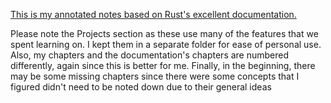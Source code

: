 [This is my annotated notes based on Rust's excellent documentation.](https://doc.rust-lang.org/book/title-page.html)

Please note the Projects section as these use many of the features that we spent learning on. I kept them in a separate folder for ease of personal use. Also, my chapters and the documentation's chapters are numbered differently, again since this is better for me. Finally, in the beginning, there may be some missing chapters since there were some concepts that I figured didn't need to be noted down due to their general ideas
